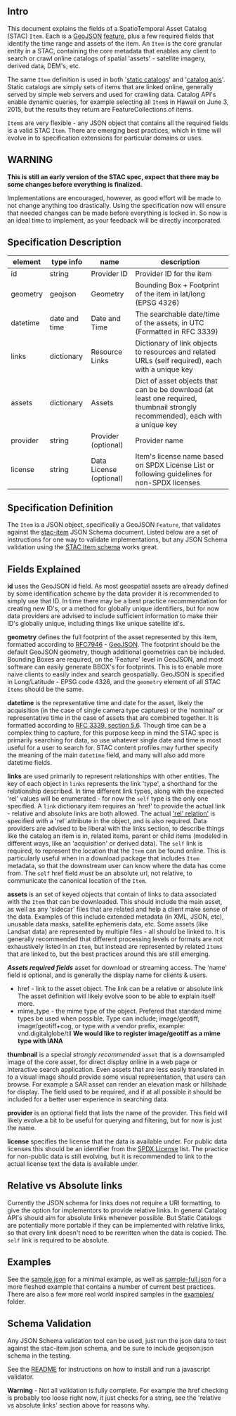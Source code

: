 ## Intro

This document explains the fields of a SpatioTemporal Asset Catalog (STAC) `Item`. Each is a [GeoJSON](http://geojson.org/) 
[feature](https://tools.ietf.org/html/rfc7946#section-3.2), plus a few required fields that identify the time range and 
assets of the item. An `Item` is the core granular entity in a STAC, containing the core metadata that enables any 
client to search or crawl online catalogs of spatial 'assets' - satellite imagery, derived data, DEM's, etc. 

The same `Item` definition is used in both '[static catalogs](../static-catalog/)' and '[catalog apis](../api-spec/)'. 
Static catalogs are simply sets of items that are linked online, generally served by simple web servers and used 
for crawling data. Catalog API's enable dynamic queries, for example selecting all `Item`s in Hawaii on June 3, 2015, but the
results they return are FeatureCollections of items.

`Item`s are very flexible - any JSON object that contains all the required fields is a valid STAC `Item`. There
are emerging best practices, which in time will evolve in to specification extensions for particular domains or
uses. 

## WARNING

**This is still an early version of the STAC spec, expect that there may be some changes before everything is finalized.**

Implementations are encouraged, however, as good effort will be made to not change anything too drastically. Using the specification 
now will ensure that needed changes can be made before everything is locked in. So now is an ideal time to implement, as
your feedback will be directly incorporated. 

## Specification Description 

| element         | type info       | name                       | description                           										                    | 
|-----------------|-----------------|----------------------------|--------------------------------------------------------------------------------------------------| 
| id              | string          | Provider ID                | Provider ID for the item                       													| 
| geometry        | geojson         | Geometry                   | Bounding Box + Footprint of the item in lat/long (EPSG 4326)										|
| datetime 		  | date and time   | Date and Time 	         | The searchable date/time of the assets, in UTC (Formatted in RFC 3339)    						| 
| links           | dictionary           | Resource Links             | Dictionary of link objects to resources and related URLs (self required), each with a unique key								|
| assets          | dictionary           | Assets            	   	 | Dict of asset objects that can be be download (at least one required, thumbnail strongly recommended), each with a unique key |
| provider        | string          | Provider     (optional)    | Provider name  																					|
| license         | string          | Data License (optional)    | Item's license name based on SPDX License List or following guidelines for non-SPDX licenses 	|

## Specification Definition

The `Item` is a JSON object, specifically a GeoJSON `Feature`, that validates against the [stac-item](json-schema/stac-item.json) 
JSON Schema document. Listed below are a set of instructions for one way to validate implementations, but any JSON Schema validation using the
[STAC Item schema](json-schema/stac-item.json) works great.

## Fields Explained

**id** uses the GeoJSON id field. As most geospatial assets are already defined by some identification scheme by the data provider 
it is recommended to simply use that ID. In time there may be a best practice recommendation for creating new ID's, or a method for 
globally unique identifiers, but for now data providers are advised to include sufficient information to make their ID's globally 
unique, including things like unique satellite id's.

**geometry** defines the full footprint of the asset represented by this item, formatted according to [RFC7946](https://tools.ietf.org/html/rfc7946) - [GeoJSON](http://geojson.org). The footprint should be the default GeoJSON geometry, though additional geometries can be included. Bounding Boxes are required, on the 'Feature' 
level in GeoJSON, and most software can easily generate BBOX's for footprints. This is to enable more naive clients to easily index 
and search geospatially. GeoJSON is specified in Long/Latitude - EPSG code 4326, and the `geometry` element of all STAC `Items` 
should be the same. 

**datetime** is the representative time and date for the asset, likely the acquisition (in the case of single camera type captures)
or the 'nominal' or representative time in the case of assets that are combined together. It is formatted
according to [RFC 3339, section 5.6](https://tools.ietf.org/html/rfc3339#section-5.6). Though time can be a complex thing to capture,
for this purpose keep in mind the STAC spec is primarily searching for data, so use whatever single date and time is most useful for
a user to search for. STAC content profiles may further specify the meaning of the main `datetime` field, and many will also add 
more datetime fields.

**links** are used primarily to represent relationships with other entities. The key of each object in `links` represents the 
link 'type', a shorthand for the relationship described. In time different link types, along with the expected 'rel' values will
be enumerated - for now the `self` type is the only one specified. A `link` dictionary item requires an 'href' to provide 
the actual link - relative and absolute links are both allowed. The actual 
['rel' relation'](https://www.w3schools.com/tags/att_link_rel.asp) is specified with a 'rel' attribute in the object, and is 
also required. Data providers are advised to be liberal with the links section, to describe things like the catalog an item 
is in, related items, parent or child items (modeled in different ways, like an 'acquisition' or derived data). The `self` link is 
required, to represent the location that the `Item` can be found online. This is particularly useful when in a download package 
that includes `Item` metadata, so that the downstream user can know where the data has come from. The `self` href field 
*must* be an absolute url, not relative, to communicate the canonical location of the `Item`. 

**assets** is an set of keyed objects that contain of links to data associated with the `Item` that can be downloaded. This should include the main asset, as well
as any 'sidecar' files that are related and help a client make sense of the data. Examples of this include extended metadata (in XML, 
JSON, etc), unusable data masks, satellite ephemeris data, etc. Some assets (like Landsat data) are represented by multiple files - 
all should be linked to. It is generally recommended that different processing levels or formats are not exhaustively listed in an
`Item`, but instead are represented by related `Items` that are linked to, but the best practices around this are still emerging.

***Assets required fields***
asset for download or streaming access. The 'name' field is optional, and is generally the display name for clients & users.	
* href - link to the asset object.  The link can be a relative or absolute link The asset definition will likely evolve soon to be able to explain itself more.	
* mime_type - the mime type of the object.  Prefered that standard mime types be used when possible.  Type can include; image/geotiff, image/geotiff+cog, or type with a vendor prefix, example: vnd.digitalglobe/til
****We would like to register image/geotiff as a mime type with IANA****

**thumbnail** is a special *strongly recommended* `asset` that is a downsampled image of the core asset, for direct display online in a web page or
interactive search application. Even assets that are less easily translated in to a visual image should provide some visual representation, 
that users can browse. For example a SAR asset can render an elevation mask or hillshade for display. The field used to be required, and
if at all possible it should be included for a better user experience in searching data.

**provider** is an optional field that lists the name of the provider. This field will likely evolve a bit to be useful for 
querying and filtering, but for now is just the name.

**license** specifies the license that the data is available under. For public data licenses this should be an identifier from
the [SPDX License](https://spdx.org/licenses/) list. The practice for non-public data is still evolving, but it is recommended
to link to the actual license text the data is available under.

## Relative vs Absolute links

Currently the JSON schema for links does not require a URI formatting, to give the option for implementors to provide relative
links. In general Catalog API's should aim for absolute links whenever possible. But Static Catalogs are potentially more
portable if they can be implemented with relative links, so that every link doesn't need to be rewritten when the data
is copied. The `self` link is required to be absolute.

## Examples

See the [sample.json](sample.json) for a minimal example, as well as [sample-full.json](sample-full.json) for a more fleshed
example that contains a number of current best practices. There are also a few more real world inspired samples in the 
[examples/](examples/) folder. 

## Schema Validation

Any JSON Schema validation tool can be used, just run the json data to test against the stac-item.json schema, and be sure to
include geojson.json schema in the testing. 

See the [README](README.md) for instructions on how to install and run a javascript validator.

**Warning** - Not all validation is fully complete. For example the href checking is probably
too loose right now, it just checks for a string, see the 'relative vs absolute links' section above for reasons why. 
